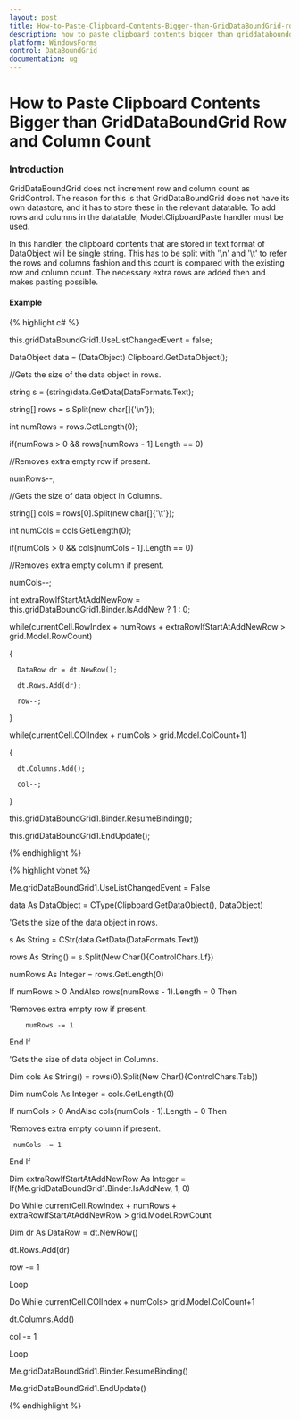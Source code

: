 ```yaml
---
layout: post
title: How-to-Paste-Clipboard-Contents-Bigger-than-GridDataBoundGrid-row-and-column-count
description: how to paste clipboard contents bigger than griddataboundgrid row and column count
platform: WindowsForms
control: DataBoundGrid
documentation: ug
---
```


# How to Paste Clipboard Contents Bigger than GridDataBoundGrid Row and Column Count

### Introduction

GridDataBoundGrid does not increment row and column count as GridControl. The reason for this is that GridDataBoundGrid does not have its own datastore, and it has to store these in the relevant datatable. To add rows and columns in the datatable, Model.ClipboardPaste handler must be used.

In this handler, the clipboard contents that are stored in text format of DataObject will be single string. This has to be split with '\n' and '\t' to refer the rows and columns fashion and this count is compared with the existing row and column count. The necessary extra rows are added then and makes pasting possible.

#### Example

{% highlight c# %}



this.gridDataBoundGrid1.UseListChangedEvent = false;



DataObject data = (DataObject) Clipboard.GetDataObject();



//Gets the size of the data object in rows.

string s = (string)data.GetData(DataFormats.Text);

string[] rows = s.Split(new char[]{'\n'});

int numRows = rows.GetLength(0);

if(numRows > 0 && rows[numRows - 1].Length == 0)



//Removes extra empty row if present.

numRows--; 



//Gets the size of data object in Columns.

string[] cols = rows[0].Split(new char[]{'\t'});

int numCols = cols.GetLength(0);

if(numCols > 0 && cols[numCols - 1].Length == 0)



//Removes extra empty column if present.

numCols--; 





int extraRowIfStartAtAddNewRow = this.gridDataBoundGrid1.Binder.IsAddNew ? 1 : 0;

while(currentCell.RowIndex + numRows + extraRowIfStartAtAddNewRow > grid.Model.RowCount)

{

      DataRow dr = dt.NewRow();

      dt.Rows.Add(dr);

      row--;

}

while(currentCell.COlIndex + numCols > grid.Model.ColCount+1)

{

      dt.Columns.Add();

      col--;

}

this.gridDataBoundGrid1.Binder.ResumeBinding();

this.gridDataBoundGrid1.EndUpdate();

{% endhighlight %}

{% highlight vbnet %}



Me.gridDataBoundGrid1.UseListChangedEvent = False



data As DataObject = CType(Clipboard.GetDataObject(), DataObject)



'Gets the size of the data object in rows.

s As String = CStr(data.GetData(DataFormats.Text))

rows As String() = s.Split(New Char(){ControlChars.Lf})

numRows As Integer = rows.GetLength(0)

If numRows > 0 AndAlso rows(numRows - 1).Length = 0 Then



'Removes extra empty row if present.

        numRows -= 1 

End If



'Gets the size of data object in Columns.

Dim cols As String() = rows(0).Split(New Char(){ControlChars.Tab})

Dim numCols As Integer = cols.GetLength(0)

If numCols > 0 AndAlso cols(numCols - 1).Length = 0 Then



'Removes extra empty column if present.

     numCols -= 1 

End If



Dim extraRowIfStartAtAddNewRow As Integer = If(Me.gridDataBoundGrid1.Binder.IsAddNew, 1, 0)

Do While currentCell.RowIndex + numRows + extraRowIfStartAtAddNewRow > grid.Model.RowCount

Dim dr As DataRow = dt.NewRow()

dt.Rows.Add(dr)

row -= 1

Loop

Do While currentCell.COlIndex + numCols> grid.Model.ColCount+1

dt.Columns.Add()

col -= 1

Loop

Me.gridDataBoundGrid1.Binder.ResumeBinding()

Me.gridDataBoundGrid1.EndUpdate()

{% endhighlight %}

